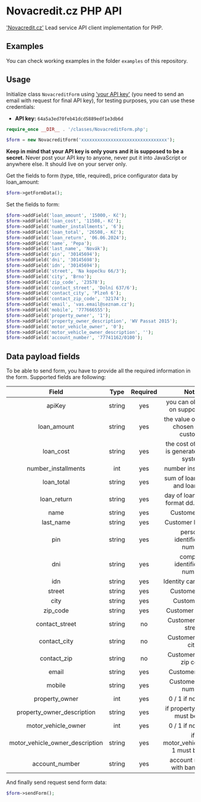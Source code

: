 Novacredit.cz PHP API
===================================

['Novacredit.cz'](https://www.novacredit.cz/) Lead service API client implementation for PHP.

Examples
--------

You can check working examples in the folder `examples` of this repository.

Usage
-----

Initialize class `NovacreditForm` using
['your API key'](mailto:martin.tuma@bestfornet.cz) (you need to send an email with request for final API key), for testing purposes, you can use these credentials:

- **API key:** `64a5a3ed70feb41dcd5889edf1e3db6d`

```php
require_once __DIR__ . '/classes/NovacreditForm.php';

$form = new NovacreditForm('xxxxxxxxxxxxxxxxxxxxxxxxxxxxxxxx');
```

**Keep in mind that your API key is only yours and it is supposed to be a secret.** Never post your API key to anyone,
never put it into JavaScript or anywhere else. It should live on your server only.

Get the fields to form (type, title, required), price configurator data by loan_amount:

```php
$form->getFormData();
```

Set the fields to form:

```php
$form->addField('loan_amount', '15000,- Kč');
$form->addField('loan_cost', '11508,- Kč');
$form->addField('number_installments', '6');
$form->addField('loan_total', '26508,- Kč');
$form->addField('loan_return', '06.06.2024');
$form->addField('name', 'Pepa');
$form->addField('last_name', 'Novák');
$form->addField('pin', '30145694');
$form->addField('dni', '30145698');
$form->addField('idn', '30145694');
$form->addField('street', 'Na kopečku 66/3');
$form->addField('city', 'Brno');
$form->addField('zip_code', '23578');
$form->addField('contact_street', 'Dolní 637/6');
$form->addField('contact_city', 'Plzeň 6');
$form->addField('contact_zip_code', '32174');
$form->addField('email', 'vas.email@seznam.cz');
$form->addField('mobile', '777666555');
$form->addField('property_owner', '1');
$form->addField('property_owner_description', 'WV Passat 2015');
$form->addField('motor_vehicle_owner', '0');
$form->addField('motor_vehicle_owner_description', '');
$form->addField('account_number', '77741162/0100');
```

Data payload fields
-------------------

To be able to send form, you have to provide all the required information in the form.
Supported fields are following:

|              Field              |  Type  | Required |                         Notes                        |
|:-------------------------------:|:------:|:--------:|:----------------------------------------------------:|
| apiKey                          | string | yes      | you can obtain this on support email                 |
| loan_amount                     | string | yes      | the value of the loan chosen by the customer         |
| loan_cost                       | string | yes      | the cost of the loan is generated by the system.     |
| number_installments             | int    | yes      | number installments                                  |
| loan_total                      | string | yes      | sum of loan_amount and loan_cost                     |
| loan_return                     | string | yes      | day of loan return in format dd.mm.yyyy              |
| name                            | string | yes      | Customer name                                        |
| last_name                       | string | yes      | Customer last name                                   |
| pin                             | string | yes      | ​personal identification number                       |
| dni                             | string | yes      | company identification number                        |
| idn                             | string | yes      | Identity card number                                 |
| street                          | string | yes      | Customer street                                      |
| city                            | string | yes      | Customer city                                        |
| zip_code                        | string | yes      | Customer zip code                                    |
| contact_street                  | string | no       | Customer contact street                              |
| contact_city                    | string | no       | Customer contact city                                |
| contact_zip                     | string | no       | Customer contact zip code                            |
| email                           | string | yes      | Customer e-mail                                      |
| mobile                          | string | yes      | Customer phone number                                |
| property_owner                  | int    | yes      | 0 / 1 if not or yes                                  |
| property_owner_description      | string | yes      | if property_owner 1 must be filed                    |
| motor_vehicle_owner             | int    | yes      | 0 / 1 if not or yes                                  |
| motor_vehicle_owner_description | string | yes      | if motor_vehicle_owner 1 must be filed               |
| account_number                  | string | yes      | account number with bank code                        |

And finally send request send form data:

```php
$form->sendForm();
```

